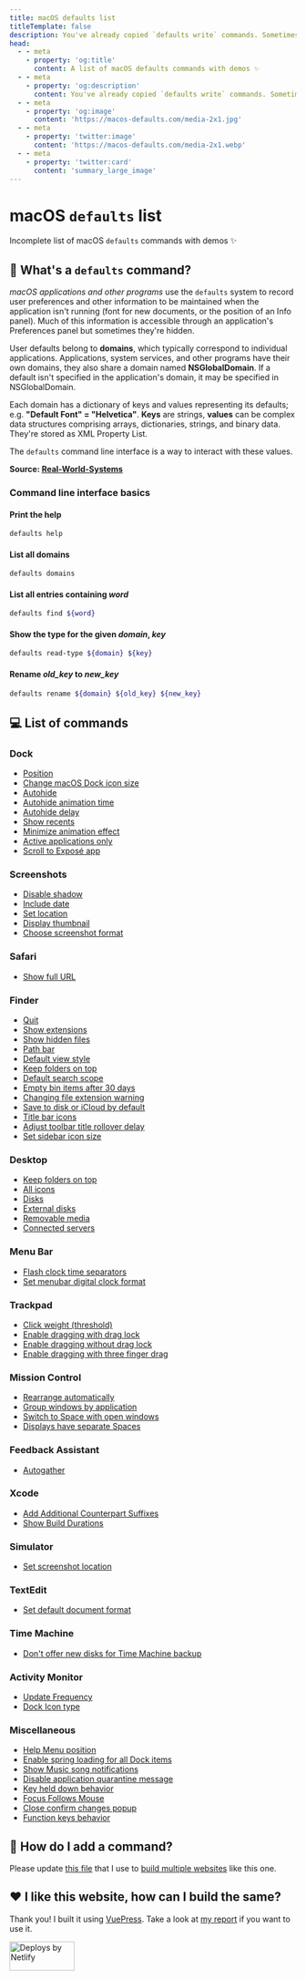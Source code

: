 ```yaml
---
title: macOS defaults list
titleTemplate: false
description: You've already copied `defaults write` commands. Sometimes you don't know what they do and are not sure they still work. This list of macOS defaults commands is here to help.
head:
  - - meta
    - property: 'og:title'
      content: A list of macOS defaults commands with demos ✨
  - - meta
    - property: 'og:description'
      content: You've already copied `defaults write` commands. Sometimes you don't know what they do and are not sure they still work. This list of macOS defaults commands is here to help.
  - - meta
    - property: 'og:image'
      content: 'https://macos-defaults.com/media-2x1.jpg'
  - - meta
    - property: 'twitter:image'
      content: 'https://macos-defaults.com/media-2x1.webp'
  - - meta
    - property: 'twitter:card'
      content: 'summary_large_image'
---
```


# macOS `defaults` list

Incomplete list of macOS `defaults` commands with demos ✨

## 🙋 What's a `defaults` command?

<div class="custom-block tip">
  <p>
    <em>macOS applications and other programs</em> use the <code>defaults</code> system to record user preferences and other information to be maintained when the application isn't running (font for new documents, or the position of an Info panel).
    Much of this information is accessible through an application's Preferences panel but sometimes they're hidden.
  </p>
  <p>
    User defaults belong to <strong>domains</strong>, which typically correspond to individual applications.
    Applications, system services, and other programs have their own domains, they also share a domain named <strong>NSGlobalDomain</strong>.
    If a default isn't specified in the application's domain, it may be specified in NSGlobalDomain.
  </p>
  <p>
    Each domain has a dictionary of keys and values representing its defaults; e.g. <strong>"Default Font" = "Helvetica"</strong>.
    <strong>Keys</strong> are strings, <strong>values</strong> can be complex data structures comprising arrays,
    dictionaries, strings, and binary data. They're stored as XML Property List.
  </p>
  <p>The <code>defaults</code> command line interface is a way to interact with these values.</p>
</div>

**Source: [Real-World-Systems](http://www.real-world-systems.com/docs/defaults.1.html)**

### Command line interface basics

#### Print the help

```bash
defaults help
```

#### List all domains

```bash
defaults domains
```

#### List all entries containing _word_

```bash
defaults find ${word}
```

#### Show the type for the given _domain_, _key_

```bash
defaults read-type ${domain} ${key}
```

#### Rename _old_key_ to _new_key_

```bash
defaults rename ${domain} ${old_key} ${new_key}
```

## 💻 List of commands

### Dock

- [Position](./dock/orientation.md)
- [Change macOS Dock icon size](./dock/tilesize.md)
- [Autohide](./dock/autohide.md)
- [Autohide animation time](./dock/autohide-time-modifier.md)
- [Autohide delay](./dock/autohide-delay.md)
- [Show recents](./dock/show-recents.md)
- [Minimize animation effect](./dock/mineffect.md)
- [Active applications only](./dock/static-only.md)
- [Scroll to Exposé app](./dock/scroll-to-open.md)

### Screenshots

- [Disable shadow](./screenshots/disable-shadow.md)
- [Include date](./screenshots/include-date.md)
- [Set location](./screenshots/location.md)
- [Display thumbnail](./screenshots/show-thumbnail.md)
- [Choose screenshot format](./screenshots/type.md)

### Safari

- [Show full URL](./safari/showfullurlinsmartsearchfield.md)

### Finder

- [Quit](./finder/quitmenuitem.md)
- [Show extensions](./finder/appleshowallextensions.md)
- [Show hidden files](./finder/appleshowallfiles.md)
- [Path bar](./finder/showpathbar.md)
- [Default view style](./finder/fxpreferredviewstyle.md)
- [Keep folders on top](./finder/_fxsortfoldersfirst.md)
- [Default search scope](./finder/fxdefaultsearchscope.md)
- [Empty bin items after 30 days](./finder/fxremoveoldtrashitems.md)
- [Changing file extension warning](./finder/fxenableextensionchangewarning.md)
- [Save to disk or iCloud by default](./finder/nsdocumentsavenewdocumentstocloud.md)
- [Title bar icons](./finder/showwindowtitlebaricons.md)
- [Adjust toolbar title rollover delay](./finder/nstoolbartitleviewrolloverdelay.md)
- [Set sidebar icon size](./finder/nstableviewdefaultsizemode.md)

### Desktop

- [Keep folders on top](./desktop/_fxsortfoldersfirstondesktop.md)
- [All icons](./desktop/createdesktop.md)
- [Disks](./desktop/showharddrivesondesktop.md)
- [External disks](./desktop/showexternalharddrivesondesktop.md)
- [Removable media](./desktop/showremovablemediaondesktop.md)
- [Connected servers](./desktop/showmountedserversondesktop.md)

### Menu Bar

- [Flash clock time separators](./menubar/flashdateseparators.md)
- [Set menubar digital clock format](./menubar/dateformat.md)

### Trackpad

- [Click weight (threshold)](./trackpad/firstclickthreshold.md)
- [Enable dragging with drag lock](./trackpad/draglock.md)
- [Enable dragging without drag lock](./trackpad/dragging.md)
- [Enable dragging with three finger drag](./trackpad/trackpadthreefingerdrag.md)

### Mission Control

- [Rearrange automatically](./mission-control/mru-spaces.md)
- [Group windows by application](./mission-control/expose-group-apps.md)
- [Switch to Space with open windows](./mission-control/applespacesswitchonactivate.md)
- [Displays have separate Spaces](./mission-control/spans-displays.md)

### Feedback Assistant

- [Autogather](./feedback-assistant/autogather.md)

### Xcode

- [Add Additional Counterpart Suffixes](./xcode/ideadditionalcounterpartsuffixes.md)
- [Show Build Durations](./xcode/showbuildoperationduration.md)

### Simulator

- [Set screenshot location](./simulator/screenshotsavelocation.md)

### TextEdit

- [Set default document format](./textedit/richtext.md)

### Time Machine

- [Don&#x27;t offer new disks for Time Machine backup](./timemachine/donotoffernewdisksforbackup.md)

### Activity Monitor

- [Update Frequency](./activity-monitor/updateperiod.md)
- [Dock Icon type](./activity-monitor/icontype.md)

### Miscellaneous

- [Help Menu position](./misc/devmode.md)
- [Enable spring loading for all Dock items](./misc/enable-spring-load-actions-on-all-items.md)
- [Show Music song notifications](./misc/userwantsplaybacknotifications.md)
- [Disable application quarantine message](./misc/lsquarantine.md)
- [Key held down behavior](./misc/applepressandholdenabled.md)
- [Focus Follows Mouse](./misc/focusfollowsmouse.md)
- [Close confirm changes popup](./misc/nsclosealwaysconfirmschanges.md)
- [Function keys behavior](./applekeyboardfnstate.md)

## 🤔 How do I add a command?

Please update [this file](https://github.com/yannbertrand/macos-defaults/blob/main/defaults.yml) that I use to [build multiple websites](https://github.com/yannbertrand/macos-defaults/#readme) like this one.

## ❤️ I like this website, how can I build the same?

Thank you! I built it using [VuePress](https://vuepress.vuejs.org/). Take a look at [my report](https://github.com/yannbertrand/macos-defaults/tree/main/build#readme) if you want to use it.

<a href="https://www.netlify.com">
  <img src="/netlify.svg" alt="Deploys by Netlify" width="114" height="51" />
</a>

